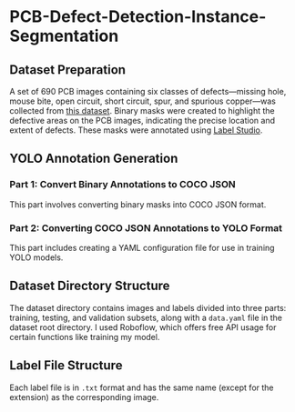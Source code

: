 # PCB-Defect-Detection-Instance-Segmentation

## Dataset Preparation
A set of 690 PCB images containing six classes of defects—missing hole, mouse bite, open circuit, short circuit, spur, and spurious copper—was collected from [this dataset](https://robotics.pkusz.edu.cn/resources/datasetENG/). Binary masks were created to highlight the defective areas on the PCB images, indicating the precise location and extent of defects. These masks were annotated using [Label Studio](https://github.com/bnsreenu/python_for_microscopists/tree/master/332%20-%20All%20about%20image%20annotations%E2%80%8B).

## YOLO Annotation Generation
### Part 1: Convert Binary Annotations to COCO JSON
This part involves converting binary masks into COCO JSON format.

### Part 2: Converting COCO JSON Annotations to YOLO Format
This part includes creating a YAML configuration file for use in training YOLO models.

## Dataset Directory Structure
The dataset directory contains images and labels divided into three parts: training, testing, and validation subsets, along with a `data.yaml` file in the dataset root directory. I used Roboflow, which offers free API usage for certain functions like training my model.

## Label File Structure
Each label file is in `.txt` format and has the same name (except for the extension) as the corresponding image.






